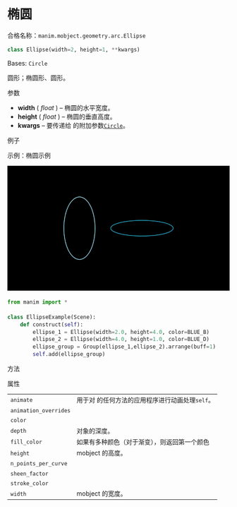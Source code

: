 # 椭圆

合格名称：`manim.mobject.geometry.arc.Ellipse`

```py
class Ellipse(width=2, height=1, **kwargs)
```

Bases: `Circle`

圆形；椭圆形、圆形。

参数

- **width** ( _float_ ) – 椭圆的水平宽度。
- **height** ( _float_ ) – 椭圆的垂直高度。
- **kwargs** – 要传递给 的附加参数[`Circle`]()。

例子

示例：椭圆示例

![EllipseExample-1.png](../../static/EllipseExample-1.png)

```py
from manim import *

class EllipseExample(Scene):
    def construct(self):
        ellipse_1 = Ellipse(width=2.0, height=4.0, color=BLUE_B)
        ellipse_2 = Ellipse(width=4.0, height=1.0, color=BLUE_D)
        ellipse_group = Group(ellipse_1,ellipse_2).arrange(buff=1)
        self.add(ellipse_group)
```

方法



属性

|||
|-|-|
`animate`|用于对 的任何方法的应用程序进行动画处理`self`。
`animation_overrides`|
`color`|
`depth`|对象的深度。
`fill_color`|如果有多种颜色（对于渐变），则返回第一个颜色
`height`|mobject 的高度。
`n_points_per_curve`|
`sheen_factor`|
`stroke_color`|
`width`|mobject 的宽度。
